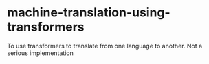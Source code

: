 # machine-translation-using-transformers
To use transformers to translate from one language to another. Not a serious implementation
